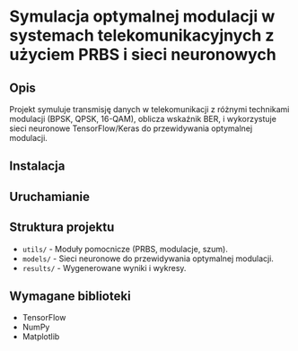 # Symulacja optymalnej modulacji w systemach telekomunikacyjnych z użyciem PRBS i sieci neuronowych

## Opis
Projekt symuluje transmisję danych w telekomunikacji z różnymi technikami modulacji (BPSK, QPSK, 16-QAM), oblicza wskaźnik BER, i wykorzystuje sieci neuronowe TensorFlow/Keras do przewidywania optymalnej modulacji.

## Instalacja


## Uruchamianie



## Struktura projektu
- `utils/` - Moduły pomocnicze (PRBS, modulacje, szum).
- `models/` - Sieci neuronowe do przewidywania optymalnej modulacji.
- `results/` - Wygenerowane wyniki i wykresy.

## Wymagane biblioteki
- TensorFlow
- NumPy
- Matplotlib
